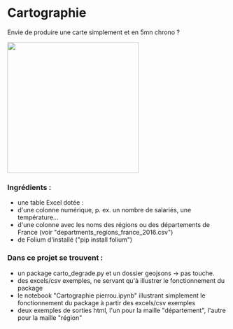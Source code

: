 # Cartographie

Envie de produire une carte simplement et en 5mn chrono ?

<img align='center' width=300px src='https://i.imgur.com/SFq1ckT.png'/>

### Ingrédients : 
- une table Excel dotée :
- d'une colonne numérique, p. ex. un nombre de salariés, une température...
- d'une colonne avec les noms des régions ou des départements de France (voir "departments_regions_france_2016.csv")
- de Folium d'installé ("pip install folium")

### Dans ce projet se trouvent : 
- un package carto_degrade.py et un dossier geojsons → pas touche.
- des excels/csv exemples, ne servant qu'à illustrer le fonctionnement du package
- le notebook "Cartographie pierrou.ipynb" illustrant simplement le fonctionnement du package à partir des excels/csv exemples
- deux exemples de sorties html, l'un pour la maille "département", l'autre pour la maille "région"
